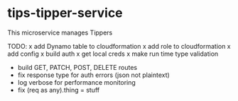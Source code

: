 # tips-tipper-service

This microservice manages Tippers

TODO:
x add Dynamo table to cloudformation
x add role to cloudformation
x add config
x build auth
x get local creds
x make run time type validation
- build GET, PATCH, POST, DELETE routes
- fix response type for auth errors (json not plaintext)
- log verbose for performance monitoring
- fix (req as any).thing = stuff